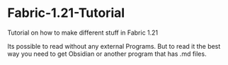 # Fabric-1.21-Tutorial
Tutorial on how to make different stuff in Fabric 1.21

Its possible to read without any external Programs. But to read it the best way you need to get Obsidian or another program that has .md files.
